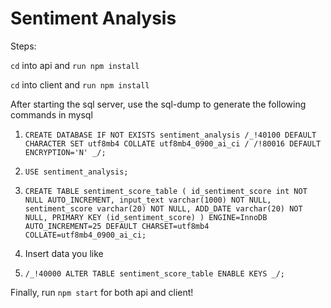 # Sentiment Analysis
Steps:

`cd` into api and `run npm install`

`cd` into client and `run npm install`

After starting the sql server, use the sql-dump to generate the following commands in mysql

1. `CREATE DATABASE IF NOT EXISTS sentiment_analysis /_!40100 DEFAULT CHARACTER SET utf8mb4 COLLATE utf8mb4_0900_ai_ci / /!80016 DEFAULT ENCRYPTION='N' _/;`

2. `USE sentiment_analysis;`

3. `CREATE TABLE sentiment_score_table ( id_sentiment_score int NOT NULL AUTO_INCREMENT, input_text varchar(1000) NOT NULL, sentiment_score varchar(20) NOT NULL, ADD_DATE varchar(20) NOT NULL, PRIMARY KEY (id_sentiment_score) ) ENGINE=InnoDB AUTO_INCREMENT=25 DEFAULT CHARSET=utf8mb4 COLLATE=utf8mb4_0900_ai_ci;`

4. Insert data you like

5. `/_!40000 ALTER TABLE sentiment_score_table ENABLE KEYS _/;`

Finally, run `npm start` for both api and client!
